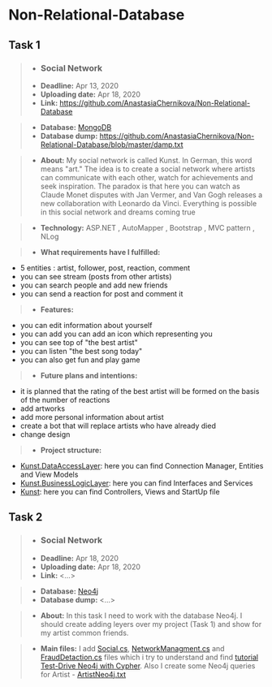 # Non-Relational-Database
## Task 1
> -  ### Social Network
> -  **Deadline:** Apr 13, 2020
> -  **Uploading date:** Apr 18, 2020
> -  **Link:** <https://github.com/AnastasiaChernikova/Non-Relational-Database>

> -  **Database:** [MongoDB](https://www.mongodb.com/) 
> -  **Database dump:** <https://github.com/AnastasiaChernikova/Non-Relational-Database/blob/master/damp.txt>

> -  **About:** 
My social network is called Kunst.
In German, this word means "art."
The idea is to create a social network where artists can communicate with each other, watch for achievements and seek inspiration.
The paradox is that here you can watch as Claude Monet disputes with Jan Vermer, and Van Gogh releases a new collaboration with Leonardo da Vinci. Everything is possible in this social network and dreams coming true

> - **Technology:**
ASP.NET , AutoMapper , Bootstrap , MVC pattern , NLog

> - **What requirements have I fulfilled:**
- 5 entities : artist, follower, post, reaction, comment
- you can see stream (posts from other artists)
- you can search people and add new friends
- you can send a reaction for post and comment it

> - **Features:**
- you can edit information about yourself
- you can add you can add an icon which representing you
- you can see top of "the best artist" 
- you can listen "the best song today"
- you can also get fun and play game

> - **Future plans and intentions:**
- it is planned that the rating of the best artist will be formed on the basis of the number of reactions
- add artworks
- add more personal information about artist
- create a bot that will replace artists who have already died
- change design

> - **Project structure:**
- [Kunst.DataAccessLayer](https://github.com/AnastasiaChernikova/Non-Relational-Database/tree/master/Kunst.DataAccessLayer): here you can find Connection Manager, Entities and View Models
- [Kunst.BusinessLogicLayer](https://github.com/AnastasiaChernikova/Non-Relational-Database/tree/master/Kunst.BusinessLogicLayer): here you can find Interfaces and Services
- [Kunst](https://github.com/AnastasiaChernikova/Non-Relational-Database/tree/master/Kunst): here you can find Controllers, Views and StartUp file

## Task 2
> -  ### Social Network
> -  **Deadline:** Apr 18, 2020
> -  **Uploading date:** Apr 18, 2020
> -  **Link:** <...>

> -  **Database:** [Neo4j](https://neo4j.com/) 
> -  **Database dump:** <...>

> -  **About:** 
In this task I need to work with the database Neo4j. I should create adding leyers over my project (Task 1) and show for my artist common friends.

> - **Main files:** I add [Social.cs](https://github.com/AnastasiaChernikova/Non-Relational-Database/blob/master/Social.cs),  [NetworkManagment.cs](https://github.com/AnastasiaChernikova/Non-Relational-Database/blob/master/NetworkManagment.cs) and [FraudDetaction.cs](https://github.com/AnastasiaChernikova/Non-Relational-Database/blob/master/FraudDetaction.cs) files which i try to understand and find [tutorial Test-Drive Neo4j with Cypher](https://neo4j.com/developer/#cs-1). Also I create some Neo4j queries for Artist - [ArtistNeo4j.txt](https://github.com/AnastasiaChernikova/Non-Relational-Database/blob/master/ArtistNeo4j.txt)

